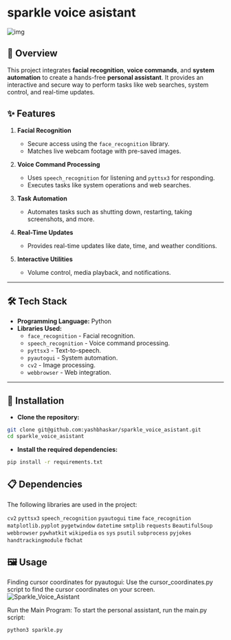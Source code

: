 
# sparkle voice asistant
![img](https://github.com/user-attachments/assets/e98b75b6-3495-4134-b124-e9bbec881f10)

## 🌟 **Overview**
This project integrates **facial recognition**, **voice commands**, and **system automation** to create a hands-free **personal assistant**. It provides an interactive and secure way to perform tasks like web searches, system control, and real-time updates.

## ✨ **Features**
1. **Facial Recognition**  
   - Secure access using the `face_recognition` library.
   - Matches live webcam footage with pre-saved images.

2. **Voice Command Processing**  
   - Uses `speech_recognition` for listening and `pyttsx3` for responding.
   - Executes tasks like system operations and web searches.

3. **Task Automation**  
   - Automates tasks such as shutting down, restarting, taking screenshots, and more.

4. **Real-Time Updates**  
   - Provides real-time updates like date, time, and weather conditions.

5. **Interactive Utilities**  
   - Volume control, media playback, and notifications.

---

## 🛠️ **Tech Stack**
- **Programming Language:** Python
- **Libraries Used:**
  - `face_recognition` - Facial recognition.
  - `speech_recognition` - Voice command processing.
  - `pyttsx3` - Text-to-speech.
  - `pyautogui` - System automation.
  - `cv2` - Image processing.
  - `webbrowser` - Web integration.

---

## 🚀 Installation
- **Clone the repository:**
```bash
git clone git@github.com:yashbhaskar/sparkle_voice_asistant.git
cd sparkle_voice_asistant
```
- **Install the required dependencies:**
```bash
pip install -r requirements.txt
```
## 📋 Dependencies
The following libraries are used in the project:

`cv2`
`pyttsx3`
`speech_recognition`
`pyautogui`
`time`
`face_recognition`
`matplotlib.pyplot`
`pygetwindow`
`datetime`
`smtplib`
`requests`
`BeautifulSoup`
`webbrowser`
`pywhatkit`
`wikipedia`
`os`
`sys`
`psutil`
`subprocess`
`pyjokes`
`handtrackingmodule`
`fbchat`

## 🖼️ Usage
Finding cursor coordinates for pyautogui:
Use the cursor_coordinates.py script to find the cursor coordinates on your screen.
![Sparkle_Voice_Asistant](https://github.com/user-attachments/assets/134d28b0-9c17-4025-8052-e366f644f05c)


Run the Main Program:
To start the personal assistant, run the main.py script:

```bash
python3 sparkle.py
```
